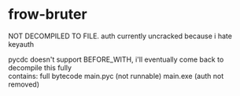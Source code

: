 # frow-bruter
NOT DECOMPILED TO FILE. auth currently uncracked because i hate keyauth

pycdc doesn't support BEFORE_WITH, i'll eventually come back to decompile this fully<br>
contains: full bytecode
main.pyc (not runnable)
main.exe (auth not removed)
